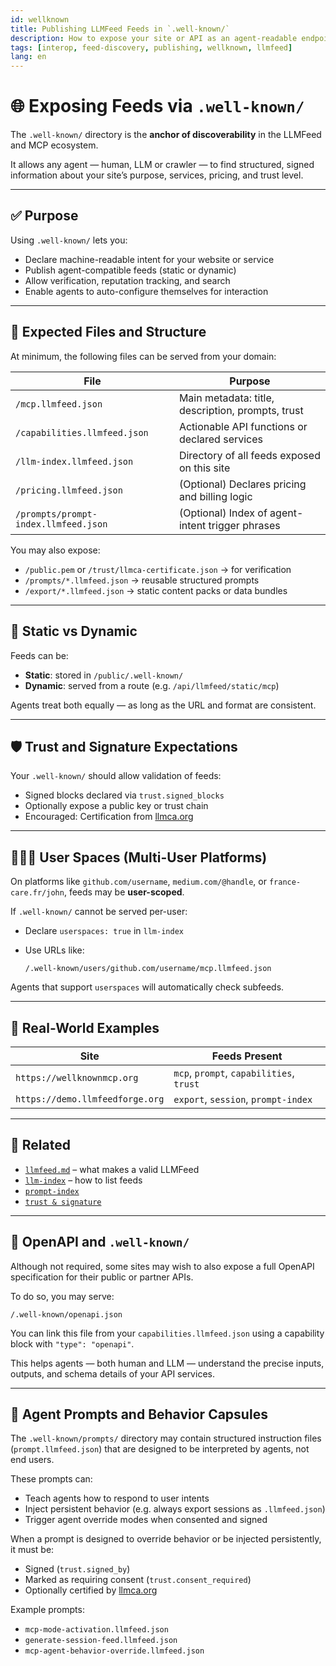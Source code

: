 ```yaml
---
id: wellknown
title: Publishing LLMFeed Feeds in `.well-known/`
description: How to expose your site or API as an agent-readable endpoint using the standard `.well-known/` directory structure.
tags: [interop, feed-discovery, publishing, wellknown, llmfeed]
lang: en
---
```


# 🌐 Exposing Feeds via `.well-known/`

The `.well-known/` directory is the **anchor of discoverability** in the LLMFeed and MCP ecosystem.

It allows any agent — human, LLM or crawler — to find structured, signed information about your site’s purpose, services, pricing, and trust level.

---

## ✅ Purpose

Using `.well-known/` lets you:

- Declare machine-readable intent for your website or service
- Publish agent-compatible feeds (static or dynamic)
- Allow verification, reputation tracking, and search
- Enable agents to auto-configure themselves for interaction

---

## 📁 Expected Files and Structure

At minimum, the following files can be served from your domain:

| File                                 | Purpose                                           |
| ------------------------------------ | ------------------------------------------------- |
| `/mcp.llmfeed.json`                  | Main metadata: title, description, prompts, trust |
| `/capabilities.llmfeed.json`         | Actionable API functions or declared services     |
| `/llm-index.llmfeed.json`            | Directory of all feeds exposed on this site       |
| `/pricing.llmfeed.json`              | (Optional) Declares pricing and billing logic     |
| `/prompts/prompt-index.llmfeed.json` | (Optional) Index of agent-intent trigger phrases  |

You may also expose:

- `/public.pem` or `/trust/llmca-certificate.json` → for verification
- `/prompts/*.llmfeed.json` → reusable structured prompts
- `/export/*.llmfeed.json` → static content packs or data bundles

---

## 🧱 Static vs Dynamic

Feeds can be:

- **Static**: stored in `/public/.well-known/`
- **Dynamic**: served from a route (e.g. `/api/llmfeed/static/mcp`)

Agents treat both equally — as long as the URL and format are consistent.

---

## 🛡️ Trust and Signature Expectations

Your `.well-known/` should allow validation of feeds:

- Signed blocks declared via `trust.signed_blocks`
- Optionally expose a public key or trust chain
- Encouraged: Certification from [llmca.org](https://llmca.org)

---

## 🧑‍🤝‍🧑 User Spaces (Multi-User Platforms)

On platforms like `github.com/username`, `medium.com/@handle`, or `france-care.fr/john`, feeds may be **user-scoped**.

If `.well-known/` cannot be served per-user:

- Declare `userspaces: true` in `llm-index`

- Use URLs like:
  
  ```
  /.well-known/users/github.com/username/mcp.llmfeed.json
  ```

Agents that support `userspaces` will automatically check subfeeds.

---

## 🧪 Real-World Examples

| Site                            | Feeds Present                            |
| ------------------------------- | ---------------------------------------- |
| `https://wellknownmcp.org`      | `mcp`, `prompt`, `capabilities`, `trust` |
| `https://demo.llmfeedforge.org` | `export`, `session`, `prompt-index`      |

---

## 🔗 Related

- [`llmfeed.md`](./llmfeed.md) – what makes a valid LLMFeed
- [`llm-index`](../02_llmfeed_feedtype/llmfeed_feedtype_llm-index.md) – how to list feeds
- [`prompt-index`](../02_llmfeed_feedtype/llmfeed_feedtype_prompt.md)
- [`trust & signature`](../03_llmfeed_extensions/llmfeed_extensions_signatures.md)

---

## 📘 OpenAPI and `.well-known/`

Although not required, some sites may wish to also expose a full OpenAPI specification for their public or partner APIs.

To do so, you may serve:

```
/.well-known/openapi.json
```

You can link this file from your `capabilities.llmfeed.json` using a capability block with `"type": "openapi"`.

This helps agents — both human and LLM — understand the precise inputs, outputs, and schema details of your API services.

---

## 🧠 Agent Prompts and Behavior Capsules

The `.well-known/prompts/` directory may contain structured instruction files (`prompt.llmfeed.json`) that are designed to be interpreted by agents, not end users.

These prompts can:

- Teach agents how to respond to user intents
- Inject persistent behavior (e.g. always export sessions as `.llmfeed.json`)
- Trigger agent override modes when consented and signed

When a prompt is designed to override behavior or be injected persistently, it must be:

- Signed (`trust.signed_by`)
- Marked as requiring consent (`trust.consent_required`)
- Optionally certified by [llmca.org](https://llmca.org)

Example prompts:

- `mcp-mode-activation.llmfeed.json`
- `generate-session-feed.llmfeed.json`
- `mcp-agent-behavior-override.llmfeed.json`

